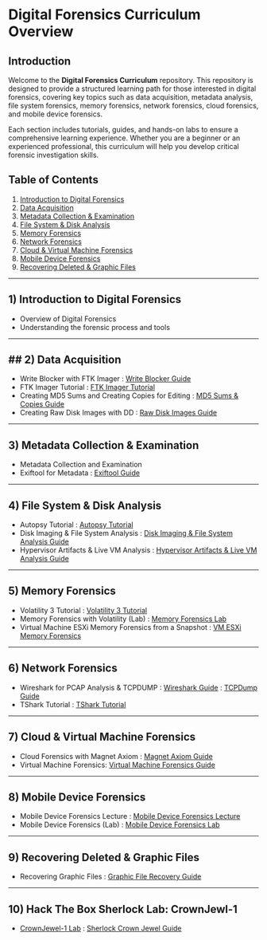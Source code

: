 # Digital Forensics Curriculum Overview

## Introduction
Welcome to the **Digital Forensics Curriculum** repository. This repository is designed to provide a structured learning path for those interested in digital forensics, covering key topics such as data acquisition, metadata analysis, file system forensics, memory forensics, network forensics, cloud forensics, and mobile device forensics.

Each section includes tutorials, guides, and hands-on labs to ensure a comprehensive learning experience. Whether you are a beginner or an experienced professional, this curriculum will help you develop critical forensic investigation skills.

## Table of Contents
1. [Introduction to Digital Forensics](#introduction-to-digital-forensics)
2. [Data Acquisition](#data-acquisition)
3. [Metadata Collection & Examination](#metadata-collection--examination)
4. [File System & Disk Analysis](#file-system--disk-analysis)
5. [Memory Forensics](#memory-forensics)
6. [Network Forensics](#network-forensics)
7. [Cloud & Virtual Machine Forensics](#cloud--virtual-machine-forensics)
8. [Mobile Device Forensics](#mobile-device-forensics)
9. [Recovering Deleted & Graphic Files](#recovering-deleted--graphic-files)

---

## 1) Introduction to Digital Forensics
- Overview of Digital Forensics
- Understanding the forensic process and tools

---

## ## 2) **Data Acquisition**

- Write Blocker with FTK Imager : [Write Blocker Guide](writeblock.md)
- FTK Imager Tutorial : [FTK Imager Tutorial](ftkimage.md)
- Creating MD5 Sums and Creating Copies for Editing : [MD5 Sums & Copies Guide](md5sum.md)
- Creating Raw Disk Images with DD : [Raw Disk Images Guide](diskdd.md)

---

## 3) **Metadata Collection & Examination**

- Metadata Collection and Examination
- Exiftool for Metadata : [Exiftool Guide](exif.md)

---

## 4) **File System & Disk Analysis**

- Autopsy Tutorial : [Autopsy Tutorial](autopsy.md)
- Disk Imaging & File System Analysis : [Disk Imaging & File System Analysis Guide](diskfile.md)
- Hypervisor Artifacts & Live VM Analysis : [Hypervisor Artifacts & Live VM Analysis Guide](virtual.md)

---

## 5) **Memory Forensics**

- Volatility 3 Tutorial : [Volatility 3 Tutorial](volatility.md)
- Memory Forensics with Volatility (Lab) : [Memory Forensics Lab](volatility.md)
- Virtual Machine ESXi Memory Forensics from a Snapshot : [VM ESXi Memory Forensics](esxi.md)

---

## 6) **Network Forensics**

- Wireshark for PCAP Analysis & TCPDUMP : [Wireshark Guide](wireshark.md) : [TCPDump Guide](tcpdump.md)
- TShark Tutorial : [TShark Tutorial](tshark.md)

---

## 7) **Cloud & Virtual Machine Forensics**

- Cloud Forensics with Magnet Axiom : [Magnet Axiom Guide](magnet.md)
- Virtual Machine Forensics: [Virtual Machine Forensics Guide](virtualmac.md)

---

## 8) **Mobile Device Forensics**

- Mobile Device Forensics Lecture : [Mobile Device Forensics Lecture](mobilelecture.md)
- Mobile Device Forensics (Lab) : [Mobile Device Forensics Lab](mobilelab.md)

---

## 9) **Recovering Deleted & Graphic Files**

- Recovering Graphic Files : [Graphic File Recovery Guide](graphic.md)

---

## 10) **Hack The Box Sherlock Lab: CrownJewl-1**

- [CrownJewel-1 Lab](https://www.cyberwiredtraining.net/digital-forensics/htb-sherlock-crownjewel-1) : [Sherlock Crown Jewel Guide](jewl.md)
